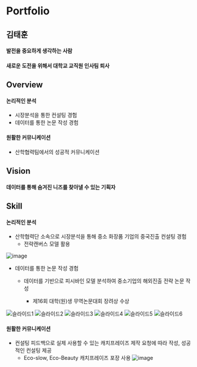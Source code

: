 # Portfolio

## 김태훈
#### 발전을 중요하게 생각하는 사람
#### 새로운 도전을 위해서 대학교 교직원 인사팀 퇴사


## Overview
#### 논리적인 분석
* 시장분석을 통한 컨설팅 경험
* 데이터를 통한 논문 작성 경험

#### 원활한 커뮤니케이션
* 산학협력팀에서의 성공적 커뮤니케이션


## Vision
#### 데이터를 통해 숨겨진 니즈를 찾아낼 수 있는 기획자

## Skill
#### 논리적인 분석
* 산학협력단 소속으로 시장분석을 통해 중소 화장품 기업의 중국진출 컨설팅 경험
  - 전략캔버스 모델 활용
  
![image](https://user-images.githubusercontent.com/64477858/80915090-c8145380-8d8a-11ea-8b4a-36c1955c9a87.png)
  
* 데이터를 통한 논문 작성 경험
  - 데이터를 기반으로 피시바인 모델 분석하여 중소기업의 해외진출 전략 논문 작성
  
    + 제16회 대학(원)생 무역논문대회 장려상 수상
   
![슬라이드1](https://user-images.githubusercontent.com/64477858/80914880-7a4b1b80-8d89-11ea-85f9-3e7ce653fa63.JPG)
![슬라이드2](https://user-images.githubusercontent.com/64477858/80914882-7ddea280-8d89-11ea-91fb-29b635dda268.JPG)
![슬라이드3](https://user-images.githubusercontent.com/64477858/80914883-81722980-8d89-11ea-8bca-7abc256b56de.JPG)
![슬라이드4](https://user-images.githubusercontent.com/64477858/80914884-820ac000-8d89-11ea-8cf7-d1d103d15f8c.JPG)
![슬라이드5](https://user-images.githubusercontent.com/64477858/80914885-833bed00-8d89-11ea-97e1-683752b1e233.JPG)
![슬라이드6](https://user-images.githubusercontent.com/64477858/80914886-83d48380-8d89-11ea-8565-8b75d759a066.JPG)
  
#### 원활한 커뮤니케이션
* 컨설팅 피드백으로 실제 사용할 수 있는 캐치프레이즈 제작 요청에 따라 작성, 성공적인 컨설팅 제공
  - Eco-slow, Eco-Beauty 캐치프레이즈 포장 사용
![image](https://user-images.githubusercontent.com/64477858/80915235-f8102680-8d8b-11ea-9b28-d1e58f8d9f2e.png) 
